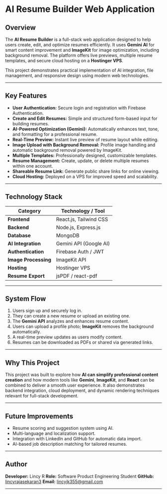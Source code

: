 # **AI Resume Builder Web Application**

## **Overview**

The **AI Resume Builder** is a full-stack web application designed to help users create, edit, and optimize resumes efficiently.
It uses **Gemini AI** for smart content improvement and **ImageKit** for image optimization, including background removal.
The platform offers live previews, multiple resume templates, and secure cloud hosting on a **Hostinger VPS**.

This project demonstrates practical implementation of AI integration, file management, and responsive design using modern web technologies.

---

## **Key Features**

* **User Authentication:** Secure login and registration with Firebase Authentication.
* **Create and Edit Resumes:** Simple and structured form-based input for building resumes.
* **AI-Powered Optimization (Gemini):** Automatically enhances text, tone, and formatting for a professional resume.
* **Real-Time Preview:** Instant live preview of resume layout while editing.
* **Image Upload with Background Removal:** Profile image handling and automatic background removal powered by ImageKit.
* **Multiple Templates:** Professionally designed, customizable templates.
* **Resume Management:** Create, update, or delete multiple resumes within one account.
* **Shareable Resume Link:** Generate public share links for online viewing.
* **Cloud Hosting:** Deployed on a VPS for improved speed and scalability.

---

## **Technology Stack**

| **Category**         | **Technology / Tool**  |
| -------------------- | ---------------------- |
| **Frontend**         | React.js, Tailwind CSS |
| **Backend**          | Node.js, Express.js    |
| **Database**         | MongoDB                |
| **AI Integration**   | Gemini API (Google AI) |
| **Authentication**   | Firebase Auth / JWT    |
| **Image Processing** | ImageKit API           |
| **Hosting**          | Hostinger VPS          |
| **Resume Export**    | jsPDF / react-pdf      |

---

## **System Flow**

1. Users sign up and securely log in.
2. They can create a new resume or upload an existing one.
3. The **Gemini API** analyzes and enhances resume content.
4. Users can upload a profile photo; **ImageKit** removes the background automatically.
5. A real-time preview updates as users modify content.
6. Resumes can be downloaded as PDFs or shared via generated links.

---

## **Why This Project**

This project was built to explore how **AI can simplify professional content creation** and how modern tools like **Gemini**, **ImageKit**, and **React** can be combined to deliver a smooth user experience.
It also demonstrates backend integration, cloud deployment, and dynamic rendering techniques relevant for full-stack development.

---

## **Future Improvements**

* Resume scoring and suggestion system using AI.
* Multi-language and localization support.
* Integration with LinkedIn and GitHub for automatic data import.
* AI-based job description matching for tailored resumes.

---

## **Author**

**Developer:** Lincy R
**Role:** Software Product Engineering Student
**GitHub:** [lincyrajasekaran3](https://github.com/lincyrajasekaran3)
**Email:** [lincyjk355@gmail.com](mailto:lincyjk355@gmail.com)

---